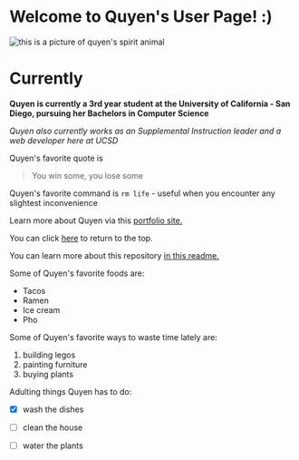 # Welcome to Quyen's User Page! :)


![this is a picture of quyen's spirit animal](https://cdn1.tedsby.com/tb/medium/storage/3/1/3/313067/other-tide-sea-turtle-realistic-artist-toy-inches-centimeters.jpg)

# Currently

**Quyen is currently a 3rd year student at the University of California - San Diego, pursuing her Bachelors in Computer Science**

*Quyen also currently works as an Supplemental Instruction leader and a web developer here at UCSD*

Quyen's favorite quote is
> You win some, you lose some

Quyen's favorite command is `rm life` - useful when you encounter any slightest inconvenience 

Learn more about Quyen via this [portfolio site.](https://19qnguyen6.wixsite.com/my-site)

You can click [here](#currently) to return to the top.

You can learn more about this repository [in this readme.](README.md)

Some of Quyen's favorite foods are:
- Tacos
- Ramen
- Ice cream
- Pho

Some of Quyen's favorite ways to waste time lately are:
1. building legos
2. painting furniture
3. buying plants

Adulting things Quyen has to do:
- [x] wash the dishes
- [ ] clean the house
- [ ] water the plants



